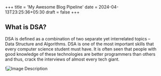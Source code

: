 +++
title = 'My Awesome Blog Pipeline'
date = 2024-04-13T23:25:36+05:30
draft = false
+++

## What is DSA?

DSA is defined as a combination of two separate yet interrelated topics – Data Structure and Algorithms. DSA is one of the most important skills that every computer science student must have. It is often seen that people with good knowledge of these technologies are better programmers than others and thus, crack the interviews of almost every tech giant.

!![Image Description](/images/Pasted%20image%2020241129122041.png)